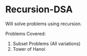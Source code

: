 # Recursion-DSA
Will solve problems using recursion.

Problems Covered:
1. Subset Problems (All variations)
2. Tower of Hanoi

